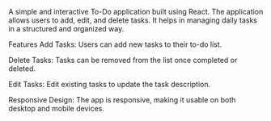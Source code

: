 A simple and interactive To-Do application built using React. The application allows users to add, edit, and delete tasks. It helps in managing daily tasks in a structured and organized way.

Features
Add Tasks: Users can add new tasks to their to-do list.

Delete Tasks: Tasks can be removed from the list once completed or deleted.

Edit Tasks: Edit existing tasks to update the task description.

Responsive Design: The app is responsive, making it usable on both desktop and mobile devices.
